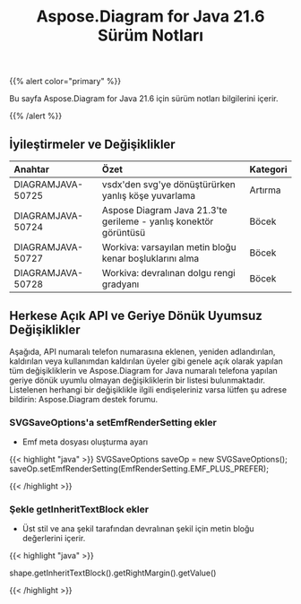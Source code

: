 ﻿---
title: Aspose.Diagram for Java 21.6 Sürüm Notları
type: docs
weight: 7
url: /tr/java/aspose-diagram-for-java-21-6-release-notes/
---
{{% alert color="primary" %}}

Bu sayfa Aspose.Diagram for Java 21.6 için sürüm notları bilgilerini içerir.

{{% /alert %}}
## **İyileştirmeler ve Değişiklikler**  ##

|**Anahtar**|**Özet**|**Kategori**|
|:- |:- |:- |
|DIAGRAMJAVA-50725|vsdx'den svg'ye dönüştürürken yanlış köşe yuvarlama|Artırma|
|DIAGRAMJAVA-50724|Aspose Diagram Java 21.3'te gerileme - yanlış konektör görüntüsü|Böcek|
|DIAGRAMJAVA-50727|Workiva: varsayılan metin bloğu kenar boşluklarını alma|Böcek|
|DIAGRAMJAVA-50728|Workiva: devralınan dolgu rengi gradyanı|Böcek|
## **Herkese Açık API ve Geriye Dönük Uyumsuz Değişiklikler**
Aşağıda, API numaralı telefon numarasına eklenen, yeniden adlandırılan, kaldırılan veya kullanımdan kaldırılan üyeler gibi genele açık olarak yapılan tüm değişikliklerin ve Aspose.Diagram for Java numaralı telefona yapılan geriye dönük uyumlu olmayan değişikliklerin bir listesi bulunmaktadır. Listelenen herhangi bir değişiklikle ilgili endişeleriniz varsa lütfen şu adrese bildirin: Aspose.Diagram destek forumu.
### **SVGSaveOptions'a setEmfRenderSetting ekler**
- Emf meta dosyası oluşturma ayarı

{{< highlight "java" >}}
SVGSaveOptions saveOp = new SVGSaveOptions();          
saveOp.setEmfRenderSetting(EmfRenderSetting.EMF_PLUS_PREFER);

{{< /highlight >}}
### **Şekle getInheritTextBlock ekler**
- Üst stil ve ana şekil tarafından devralınan şekil için metin bloğu değerlerini içerir.

{{< highlight "java" >}}

 shape.getInheritTextBlock().getRightMargin().getValue()

{{< /highlight >}}
